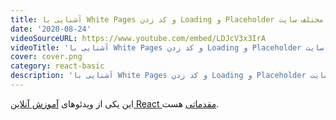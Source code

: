 ```yaml
---
title: آشنایی با White Pages و کد زدن Loading و Placeholder برای بخش های مختلف سایت
date: '2020-08-24'
videoSourceURL: https://www.youtube.com/embed/LDJcV3x3IrA
videoTitle: 'آشنایی با White Pages و کد زدن Loading و Placeholder برای بخش های مختلف سایت'
cover: cover.png
category: react-basic
description: 'آشنایی با White Pages و کد زدن Loading و Placeholder برای بخش های مختلف سایت'
---
```


این یکی از ویدئو‌های
[آموزش آنلاین React مقدماتی](/react-basic-course)
هست.
